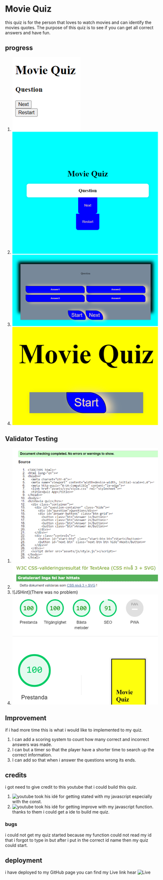 # Movie Quiz
this quiz is for the person that loves to watch movies and can identify the movies quotes.
The purpose of this quiz is to see if you can get all correct answers and have fun.

## progress
1. ![step1](firstprogress1.png)
2. ![step2](cssprogress.png)
3. ![step3](Secoundcss.png)
4. ![Final](Finalcssimages.png)

## Validator Testing
1. ![HTML](htmlvalidate.png)
2. ![CSS](cssvalidate.png)
3. ![JSHint](There was no problem)
4. ![Lighthouse](lighthouse.png)

## Improvement
if i had more time this is what i would like to implemented to my quiz.
1. I can add a scoring system to count how many correct and incorrect answers was made.
2. I can but a timer so that the player have a shorter time to search up the correct information.
3. I can add so that when i answer the questions wrong its ends.

## credits
i got need to give credit to this youtube that i could build this quiz.
1. ![youtube](https://www.youtube.com/watch?v=f4fB9Xg2JEY&t=862s)
took his idé for getting stated with my javascript especially with the const. 
2. ![youtube](https://www.youtube.com/watch?v=PBcqGxrr9g8&t=1134s)
took his idé for getting improve with my javascript function. 
thanks to them i could get a ide to build me quiz.

### bugs 
i could not get my quiz started because my function could not read my id that i forgot to type in but after i put in the correct id name then my quiz could start.

## deployment
i have deployed to my GitHub page 
you can find my Live link hear ![Live](https://beverworrior.github.io/Quiz/)